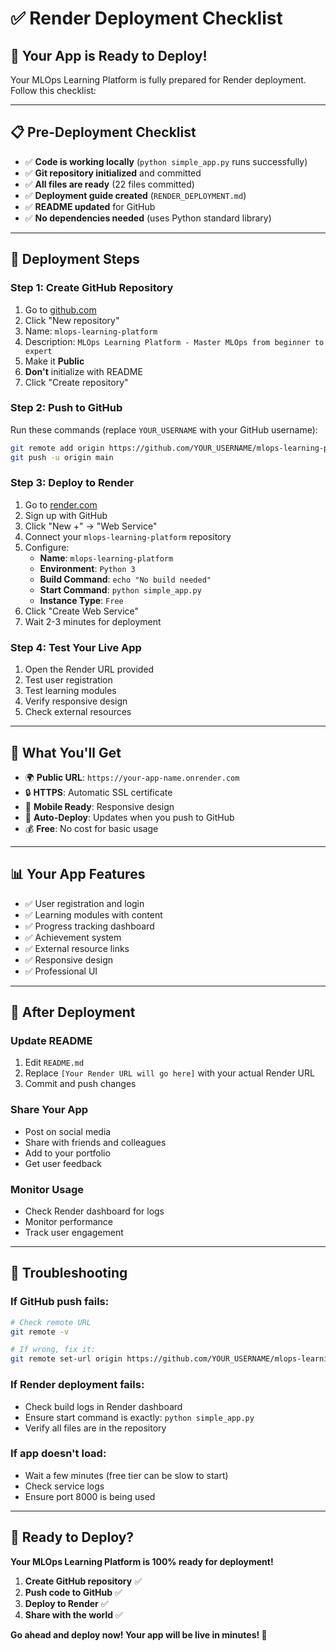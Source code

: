# ✅ Render Deployment Checklist

## 🎯 **Your App is Ready to Deploy!**

Your MLOps Learning Platform is fully prepared for Render deployment. Follow this checklist:

---

## 📋 **Pre-Deployment Checklist**

- ✅ **Code is working locally** (`python simple_app.py` runs successfully)
- ✅ **Git repository initialized** and committed
- ✅ **All files are ready** (22 files committed)
- ✅ **Deployment guide created** (`RENDER_DEPLOYMENT.md`)
- ✅ **README updated** for GitHub
- ✅ **No dependencies needed** (uses Python standard library)

---

## 🚀 **Deployment Steps**

### **Step 1: Create GitHub Repository**
1. Go to [github.com](https://github.com)
2. Click "New repository"
3. Name: `mlops-learning-platform`
4. Description: `MLOps Learning Platform - Master MLOps from beginner to expert`
5. Make it **Public**
6. **Don't** initialize with README
7. Click "Create repository"

### **Step 2: Push to GitHub**
Run these commands (replace `YOUR_USERNAME` with your GitHub username):

```bash
git remote add origin https://github.com/YOUR_USERNAME/mlops-learning-platform.git
git push -u origin main
```

### **Step 3: Deploy to Render**
1. Go to [render.com](https://render.com)
2. Sign up with GitHub
3. Click "New +" → "Web Service"
4. Connect your `mlops-learning-platform` repository
5. Configure:
   - **Name**: `mlops-learning-platform`
   - **Environment**: `Python 3`
   - **Build Command**: `echo "No build needed"`
   - **Start Command**: `python simple_app.py`
   - **Instance Type**: `Free`
6. Click "Create Web Service"
7. Wait 2-3 minutes for deployment

### **Step 4: Test Your Live App**
1. Open the Render URL provided
2. Test user registration
3. Test learning modules
4. Verify responsive design
5. Check external resources

---

## 🎉 **What You'll Get**

- 🌍 **Public URL**: `https://your-app-name.onrender.com`
- 🔒 **HTTPS**: Automatic SSL certificate
- 📱 **Mobile Ready**: Responsive design
- 🔄 **Auto-Deploy**: Updates when you push to GitHub
- 💰 **Free**: No cost for basic usage

---

## 📊 **Your App Features**

- ✅ User registration and login
- ✅ Learning modules with content
- ✅ Progress tracking dashboard
- ✅ Achievement system
- ✅ External resource links
- ✅ Responsive design
- ✅ Professional UI

---

## 🔧 **After Deployment**

### **Update README**
1. Edit `README.md`
2. Replace `[Your Render URL will go here]` with your actual Render URL
3. Commit and push changes

### **Share Your App**
- Post on social media
- Share with friends and colleagues
- Add to your portfolio
- Get user feedback

### **Monitor Usage**
- Check Render dashboard for logs
- Monitor performance
- Track user engagement

---

## 🚨 **Troubleshooting**

### **If GitHub push fails:**
```bash
# Check remote URL
git remote -v

# If wrong, fix it:
git remote set-url origin https://github.com/YOUR_USERNAME/mlops-learning-platform.git
```

### **If Render deployment fails:**
- Check build logs in Render dashboard
- Ensure start command is exactly: `python simple_app.py`
- Verify all files are in the repository

### **If app doesn't load:**
- Wait a few minutes (free tier can be slow to start)
- Check service logs
- Ensure port 8000 is being used

---

## 🎯 **Ready to Deploy?**

**Your MLOps Learning Platform is 100% ready for deployment!**

1. **Create GitHub repository** ✅
2. **Push code to GitHub** ✅
3. **Deploy to Render** ✅
4. **Share with the world** ✅

**Go ahead and deploy now! Your app will be live in minutes! 🚀**
